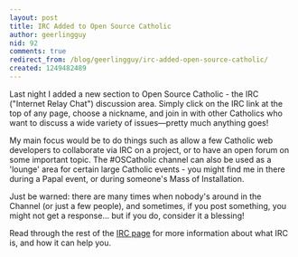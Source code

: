 ```yaml
---
layout: post
title: IRC Added to Open Source Catholic
author: geerlingguy
nid: 92
comments: true
redirect_from: /blog/geerlingguy/irc-added-open-source-catholic/
created: 1249482489
---
```

<p>Last night I added a new section to Open Source Catholic - the IRC (&quot;Internet Relay Chat&quot;) discussion area. Simply click on the IRC link at the top of any page, choose a nickname, and join in with other Catholics who want to discuss a wide variety of issues&mdash;pretty much anything goes!</p>
<p>My main focus would be to do things such as allow a few Catholic web developers to collaborate via IRC on a project, or to have an open forum on some important topic. The #OSCatholic channel can also be used as a 'lounge' area for certain large Catholic events - you might find me in there during a Papal event, or during someone's Mass of Installation.</p>
<p>Just be warned: there are many times when nobody's around in the Channel (or just a few people), and sometimes, if you post something, you might not get a response... but if you do, consider it a blessing!</p>
<p>Read through the rest of the <a href="/catholic-irc-chat-channel">IRC page</a> for more information about what IRC is, and how it can help you.</p>
